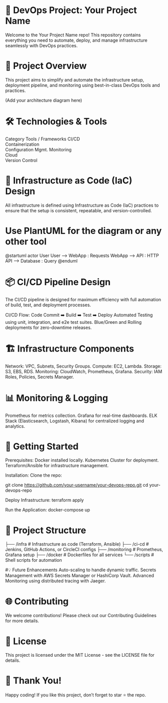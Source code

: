 # 🚀 DevOps Project: Your Project Name
Welcome to the Your Project Name repo! This repository contains everything you need to automate, deploy, and manage infrastructure seamlessly with DevOps practices.

# 🎯 Project Overview
This project aims to simplify and automate the infrastructure setup, deployment pipeline, and monitoring using best-in-class DevOps tools and practices.


(Add your architecture diagram here)

# 🛠️ Technologies & Tools
Category	Tools / Frameworks
CI/CD	
Containerization	
Configuration Mgmt.	
Monitoring	
Cloud	
Version Control	
# 🔧 Infrastructure as Code (IaC) Design
All infrastructure is defined using Infrastructure as Code (IaC) practices to ensure that the setup is consistent, repeatable, and version-controlled.
# Use PlantUML for the diagram or any other tool
@startuml
actor User
User --> WebApp : Requests
WebApp --> API : HTTP
API --> Database : Query
@enduml

# 📦 CI/CD Pipeline Design
The CI/CD pipeline is designed for maximum efficiency with full automation of build, test, and deployment processes.

CI/CD Flow:
Code Commit ➡️ Build ➡️ Test ➡️ Deploy
Automated Testing using unit, integration, and e2e test suites.
Blue/Green and Rolling deployments for zero-downtime releases.

# 🏗️ Infrastructure Components
Network: VPC, Subnets, Security Groups.
Compute: EC2, Lambda.
Storage: S3, EBS, RDS.
Monitoring: CloudWatch, Prometheus, Grafana.
Security: IAM Roles, Policies, Secrets Manager.

# 📊 Monitoring & Logging
Prometheus for metrics collection.
Grafana for real-time dashboards.
ELK Stack (Elasticsearch, Logstash, Kibana) for centralized logging and analytics.

# 🚦 Getting Started
Prerequisites:
Docker installed locally.
Kubernetes Cluster for deployment.
Terraform/Ansible for infrastructure management.

Installation:
Clone the repo:

git clone https://github.com/your-username/your-devops-repo.git
cd your-devops-repo

Deploy Infrastructure:
terraform apply

Run the Application:
docker-compose up

# 📂 Project Structure
├── /infra          # Infrastructure as code (Terraform, Ansible)
├── /ci-cd          # Jenkins, GitHub Actions, or CircleCI configs
├── /monitoring     # Prometheus, Grafana setup
├── /docker         # Dockerfiles for all services
└── /scripts        # Shell scripts for automation

#💡 Future Enhancements
Auto-scaling to handle dynamic traffic.
Secrets Management with AWS Secrets Manager or HashiCorp Vault.
Advanced Monitoring using distributed tracing with Jaeger.

# 🌐 Contributing
We welcome contributions! Please check out our Contributing Guidelines for more details.

# 📄 License
This project is licensed under the MIT License - see the LICENSE file for details.

# 🎉 Thank You!
Happy coding! If you like this project, don’t forget to star ⭐ the repo.
